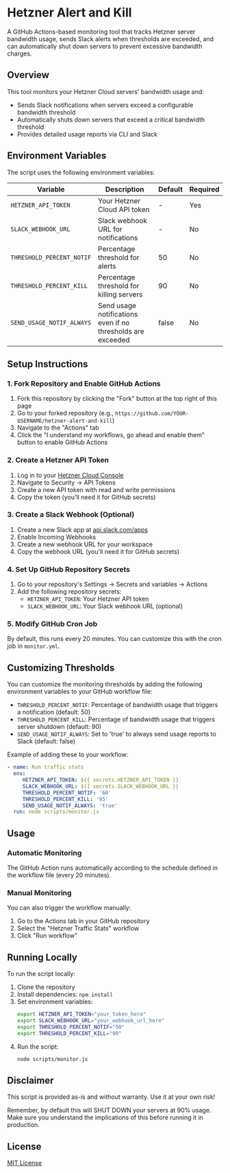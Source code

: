 # Hetzner Alert and Kill

A GitHub Actions-based monitoring tool that tracks Hetzner server bandwidth usage, sends Slack alerts when thresholds are exceeded, and can automatically shut down servers to prevent excessive bandwidth charges.

## Overview

This tool monitors your Hetzner Cloud servers' bandwidth usage and:
- Sends Slack notifications when servers exceed a configurable bandwidth threshold
- Automatically shuts down servers that exceed a critical bandwidth threshold
- Provides detailed usage reports via CLI and Slack

## Environment Variables

The script uses the following environment variables:

| Variable | Description | Default | Required |
|----------|-------------|---------|----------|
| `HETZNER_API_TOKEN` | Your Hetzner Cloud API token | - | Yes |
| `SLACK_WEBHOOK_URL` | Slack webhook URL for notifications | - | No |
| `THRESHOLD_PERCENT_NOTIF` | Percentage threshold for alerts | 50 | No |
| `THRESHOLD_PERCENT_KILL` | Percentage threshold for killing servers | 90 | No |
| `SEND_USAGE_NOTIF_ALWAYS` | Send usage notifications even if no thresholds are exceeded | false | No |

## Setup Instructions

### 1. Fork Repository and Enable GitHub Actions

1. Fork this repository by clicking the "Fork" button at the top right of this page
2. Go to your forked repository (e.g., `https://github.com/YOUR-USERNAME/hetzner-alert-and-kill`)
3. Navigate to the "Actions" tab
4. Click the "I understand my workflows, go ahead and enable them" button to enable GitHub Actions

### 2. Create a Hetzner API Token

1. Log in to your [Hetzner Cloud Console](https://console.hetzner.cloud/)
2. Navigate to Security → API Tokens
3. Create a new API token with read and write permissions
4. Copy the token (you'll need it for GitHub secrets)

### 3. Create a Slack Webhook (Optional)

1. Create a new Slack app at [api.slack.com/apps](https://api.slack.com/apps)
2. Enable Incoming Webhooks
3. Create a new webhook URL for your workspace
4. Copy the webhook URL (you'll need it for GitHub secrets)

### 4. Set Up GitHub Repository Secrets

1. Go to your repository's Settings → Secrets and variables → Actions
2. Add the following repository secrets:
   - `HETZNER_API_TOKEN`: Your Hetzner API token
   - `SLACK_WEBHOOK_URL`: Your Slack webhook URL (optional)

### 5. Modify GitHub Cron Job

By default, this runs every 20 minutes. You can customize this with the cron job in `monitor.yml`.

## Customizing Thresholds

You can customize the monitoring thresholds by adding the following environment variables to your GitHub workflow file:

- `THRESHOLD_PERCENT_NOTIF`: Percentage of bandwidth usage that triggers a notification (default: 50)
- `THRESHOLD_PERCENT_KILL`: Percentage of bandwidth usage that triggers server shutdown (default: 90)
- `SEND_USAGE_NOTIF_ALWAYS`: Set to 'true' to always send usage reports to Slack (default: false)

Example of adding these to your workflow:

```yaml
- name: Run traffic stats
  env:
     HETZNER_API_TOKEN: ${{ secrets.HETZNER_API_TOKEN }}
     SLACK_WEBHOOK_URL: ${{ secrets.SLACK_WEBHOOK_URL }}
     THRESHOLD_PERCENT_NOTIF: '60'
     THRESHOLD_PERCENT_KILL: '95'
     SEND_USAGE_NOTIF_ALWAYS: 'true'
  run: node scripts/monitor.js
```

## Usage

### Automatic Monitoring

The GitHub Action runs automatically according to the schedule defined in the workflow file (every 20 minutes).

### Manual Monitoring

You can also trigger the workflow manually:
1. Go to the Actions tab in your GitHub repository
2. Select the "Hetzner Traffic Stats" workflow
3. Click "Run workflow"

## Running Locally

To run the script locally:

1. Clone the repository
2. Install dependencies: `npm install`
3. Set environment variables:
   ```bash
   export HETZNER_API_TOKEN="your_token_here"
   export SLACK_WEBHOOK_URL="your_webhook_url_here"
   export THRESHOLD_PERCENT_NOTIF="50"
   export THRESHOLD_PERCENT_KILL="90"
   ```
4. Run the script:
   ```bash
   node scripts/monitor.js
   ```

## Disclaimer
This script is provided as-is and without warranty. Use it at your own risk!

Remember, by default this will SHUT DOWN your servers at 90% usage. Make sure you understand the implications of this before running it in production.

## License

[MIT License](LICENSE)
